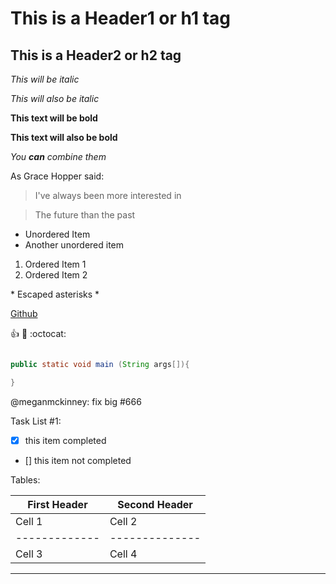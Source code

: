 # This is a Header1 or h1 tag
## This is a Header2 or h2 tag

*This will be italic*

_This will also be italic_

**This text will be bold**

__This text will also be bold__

*You **can** combine them*

As Grace Hopper said:

>I've always been more interested in

>The future than the past

* Unordered Item
* Another unordered item

1. Ordered Item 1
2. Ordered Item 2

\* Escaped asterisks \*

[Github](http://github.com)

:+1: :metal: :octocat:

```java

public static void main (String args[]){

}

```

@meganmckinney: fix big #666

Task List #1:
- [x] this item completed
- [] this item not completed

Tables: 

First Header | Second Header
-------------|--------------
Cell 1       | Cell 2
-------------|--------------
Cell 3       | Cell 4
----------------------------
